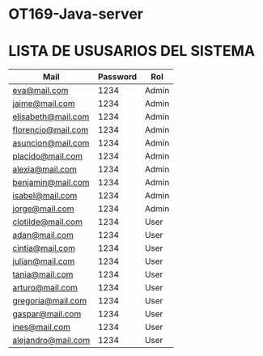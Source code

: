 # OT169-Java-server

# LISTA DE USUSARIOS DEL SISTEMA #

| Mail | Password | Rol |
| ------------- | ------------- |------------- |
|eva@mail.com | 1234 | Admin |
|jaime@mail.com | 1234 | Admin |
|elisabeth@mail.com	 | 1234 | Admin |
|florencio@mail.com | 1234 | Admin |
|asuncion@mail.com | 1234 | Admin |
|placido@mail.com | 1234 | Admin |
|alexia@mail.com | 1234 | Admin |
|benjamin@mail.com | 1234 | Admin |
|isabel@mail.com | 1234 | Admin |
|jorge@mail.com | 1234 | Admin |
|clotilde@mail.com | 1234 | User |
|adan@mail.com | 1234 | User |
|cintia@mail.com | 1234 | User |
|julian@mail.com | 1234 | User |
|tania@mail.com | 1234 | User |
|arturo@mail.com | 1234 | User |
|gregoria@mail.com | 1234 | User |
|gaspar@mail.com | 1234 | User |
|ines@mail.com | 1234 | User |
|alejandro@mail.com |1234 | User |
